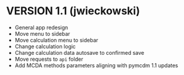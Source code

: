 # VERSION 1.1 (jwieckowski)

- General app redesign
- Move menu to sidebar
- Move calculation menu to sidebar
- Change calculation logic
- Change calculation data autosave to confirmed save
- Move requests to `api` folder
- Add MCDA methods parameters aligning with pymcdm 1.1 updates
